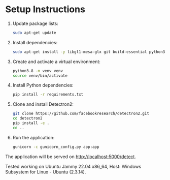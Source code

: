 # Setup Instructions

1. Update package lists:
    ```sh
    sudo apt-get update
    ```

2. Install dependencies:
    ```sh
    sudo apt-get install -y libgl1-mesa-glx git build-essential python3.8-venv python3.8-dev
    ```

3. Create and activate a virtual environment:
    ```sh
    python3.8 -m venv venv
    source venv/bin/activate
    ```

4. Install Python dependencies:
    ```sh
    pip install -r requirements.txt
    ```

5. Clone and install Detectron2:
    ```sh
    git clone https://github.com/facebookresearch/detectron2.git
    cd detectron2
    pip install -e .
    cd ..
    ```

6. Run the application:
    ```sh
    gunicorn -c gunicorn_config.py app:app
    ```

The application will be served on [http://localhost:5000/detect](http://localhost:5000/detect).

Tested working on Ubuntu Jammy 22.04 x86_64, Host: Windows Subsystem for Linux - Ubuntu (2.3.14).
